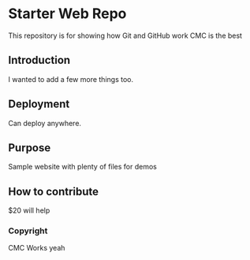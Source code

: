# Starter Web Repo

This repository is for showing how Git and GitHub work
CMC is the best

## Introduction 

I wanted to add a few more things too.

## Deployment 

Can deploy anywhere.

## Purpose

Sample website with plenty of files for demos

## How to contribute

$20 will help

### Copyright
CMC Works yeah